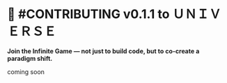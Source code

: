 # 🤝 #CONTRIBUTING v0.1.1 to ＵＮＩＶＥＲＳＥ  
**Join the Infinite Game — not just to build code, but to co-create a paradigm shift.**

coming soon

